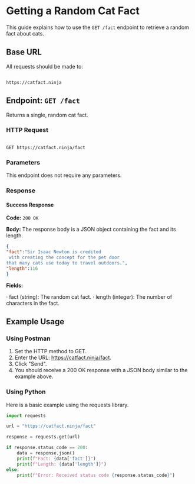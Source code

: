 # Getting a Random Cat Fact

This guide explains how to use the `GET /fact` endpoint to retrieve a random fact about cats.

## Base URL

All requests should be made to:
```

https://catfact.ninja

```

## Endpoint: `GET /fact`

Returns a single, random cat fact.

### HTTP Request

```

GET https://catfact.ninja/fact

```

### Parameters

This endpoint does not require any parameters.

### Response

#### Success Response

**Code:** `200 OK`

**Body:**
The response body is a JSON object containing the fact and its length.

```json
{
"fact":"Sir Isaac Newton is credited
 with creating the concept for the pet door
that many cats use today to travel outdoors.",
"length":116
}
```

**Fields:**

· fact (string): The random cat fact.
· length (integer): The number of characters in the fact.

## Example Usage

### Using Postman

1. Set the HTTP method to GET.
2. Enter the URL: https://catfact.ninja/fact.
3. Click "Send".
4. You should receive a 200 OK response with a JSON body similar to the example above.

### Using Python

Here is a basic example using the requests library.

```python
import requests

url = "https://catfact.ninja/fact"

response = requests.get(url)

if response.status_code == 200:
    data = response.json()
    print(f"Fact: {data['fact']}")
    print(f"Length: {data['length']}")
else:
    print(f"Error: Received status code {response.status_code}")
```

